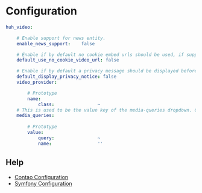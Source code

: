 # Configuration

```yaml
huh_video:

    # Enable support for news entity.
    enable_news_support:    false

    # Enable if by default no cookie embed urls should be used, if supported by the video provider. This can be overwritten on root pages.
    default_use_no_cookie_video_url: false

    # Enable if by default a privacy message should be displayed before playing the video. This can be overwritten on root pages.
    default_display_privacy_notice: false
    video_provider:

        # Prototype
        name:
            class:                ~
    # This is used to be the value key of the media-queries dropdown. Changing this option will cause problems with already set up Videos and assigned media-query settings.
    media_queries:
    
        # Prototype
        value:
            query:                ~
            name:                 ''
```

## Help

* [Contao Configuration](https://docs.contao.org/manual/de/system/einstellungen/#config-yml)
* [Symfony Configuration](https://symfony.com/doc/3.4/configuration.html)